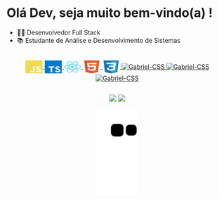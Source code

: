 # Olá Dev, seja muito bem-vindo(a) !

- 👨‍💻 Desenvolvedor Full Stack
- :books: Estudante de Análise e Desenvolvimento de Sistemas

<div align="center">
  <a href="https://github.com/GabrielBessi">
 
</div>
<div style="display: inline_block" align="center"><br>
  <img align="center" alt="Gabriel-Js" height="30" width="40" src="https://raw.githubusercontent.com/devicons/devicon/master/icons/javascript/javascript-plain.svg">
  <img align="center" alt="Gabriel-Ts" height="30" width="40" src="https://raw.githubusercontent.com/devicons/devicon/master/icons/typescript/typescript-plain.svg">
  <img align="center" alt="Gabriel-React" height="30" width="40" src="https://raw.githubusercontent.com/devicons/devicon/master/icons/react/react-original.svg">
  <img align="center" alt="Gabriel-HTML" height="30" width="40" src="https://raw.githubusercontent.com/devicons/devicon/master/icons/html5/html5-original.svg">
  <img align="center" alt="Gabriel-CSS" height="30" width="40" src="https://raw.githubusercontent.com/devicons/devicon/master/icons/css3/css3-original.svg">
  <img align="center" alt="Gabriel-CSS" height="30" width="40"
src="https://cdn.jsdelivr.net/gh/devicons/devicon/icons/python/python-original.svg" />
  <img align="center" alt="Gabriel-CSS" height="30" width="40" 
src="https://cdn.jsdelivr.net/gh/devicons/devicon/icons/mongodb/mongodb-original.svg" />
  <img align="center" alt="Gabriel-CSS" height="30" width="40" 
src="https://cdn.jsdelivr.net/gh/devicons/devicon/icons/postgresql/postgresql-original.svg" />
</div>

##

 
<div align="center"> 
  <a href = "mailto:tecbessi@gmail.com"><img src="https://img.shields.io/badge/-Gmail-%23333?style=for-the-badge&logo=gmail&logoColor=white" target="_blank"></a>
  <a href="https://www.linkedin.com/in/gabrielbessi/" target="_blank"><img src="https://img.shields.io/badge/-LinkedIn-%230077B5?style=for-the-badge&logo=linkedin&logoColor=white" target="_blank"></a> 
  
  ![Snake animation](https://github.com/GabrielBessi/GabrielBessi/blob/output/github-contribution-grid-snake.svg)
</div>


